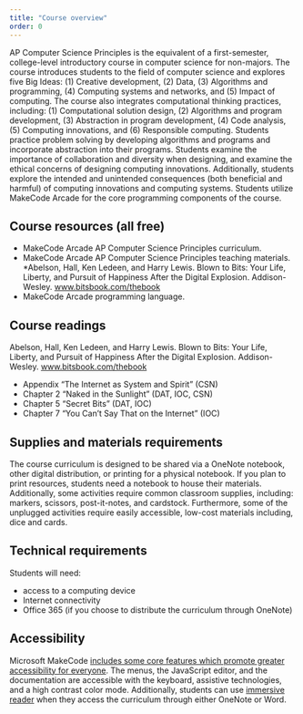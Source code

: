 ```yaml
---
title: "Course overview"
order: 0
---
```


AP Computer Science Principles is the equivalent of a first-semester, college-level introductory course in computer science for non-majors. The course introduces students to the field of computer science and explores five Big Ideas: (1) Creative development, (2) Data, (3) Algorithms and programming, (4) Computing systems and networks, and (5) Impact of computing. The course also integrates computational thinking practices, including: (1) Computational solution design, (2) Algorithms and program development, (3) Abstraction in program development, (4) Code analysis, (5) Computing innovations, and (6) Responsible computing. Students practice problem solving by developing algorithms and programs and incorporate abstraction into their programs. Students examine the importance of collaboration and diversity when designing, and examine the ethical concerns of designing computing innovations. Additionally, students explore the intended and unintended consequences (both beneficial and harmful) of computing innovations and computing systems. Students utilize MakeCode Arcade for the core programming components of the course.

## Course resources (all free)

* MakeCode Arcade AP Computer Science Principles curriculum.
* MakeCode Arcade AP Computer Science Principles teaching materials.
*Abelson, Hall, Ken Ledeen, and Harry Lewis. Blown to Bits: Your Life, Liberty, and Pursuit of Happiness After the Digital Explosion. Addison-Wesley. www.bitsbook.com/thebook
* MakeCode Arcade programming language.

## Course readings 

Abelson, Hall, Ken Ledeen, and Harry Lewis. Blown to Bits: Your Life, Liberty, and Pursuit of Happiness After the Digital Explosion. Addison-Wesley. www.bitsbook.com/thebook

* Appendix “The Internet as System and Spirit” (CSN) 
* Chapter 2 “Naked in the Sunlight” (DAT, IOC, CSN) 
* Chapter 5 “Secret Bits” (DAT, IOC) 
* Chapter 7 “You Can’t Say That on the Internet” (IOC) 

## Supplies and materials requirements

The course curriculum is designed to be shared via a OneNote notebook, other digital distribution, or printing for a physical notebook. If you plan to print resources, students need a notebook to house their materials. Additionally, some activities require common classroom supplies, including: markers, scissors, post-it-notes, and cardstock. Furthermore, some of the unplugged activities require easily accessible, low-cost materials including, dice and cards.

## Technical requirements

Students will need:

* access to a computing device
* Internet connectivity
* Office 365 (if you choose to distribute the curriculum through OneNote)

## Accessibility 

Microsoft MakeCode [includes some core features which promote greater accessibility for everyone](https://makecode.com/accessibility). The menus, the JavaScript editor, and the documentation are accessible with the keyboard, assistive technologies, and a high contrast color mode. Additionally, students can use [immersive reader](https://education.microsoft.com/en-us/resource/9b010288) when they access the curriculum through either OneNote or Word.
 
